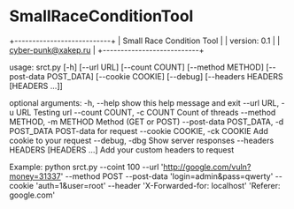 SmallRaceConditionTool
======================

+---------------------------+
| Small Race Condition Tool |
|       version: 0.1        |
|    cyber-punk@xakep.ru    |
+---------------------------+

usage: srct.py [-h] [--url URL] [--count COUNT] [--method METHOD]
               [--post-data POST_DATA] [--cookie COOKIE] [--debug]
               [--headers HEADERS [HEADERS ...]]

optional arguments:
  -h, --help                           show this help message and exit
  --url URL, -u URL                    Testing url
  --count COUNT, -c COUNT              Count of threads
  --method METHOD, -m METHOD           Method (GET or POST)
  --post-data POST_DATA, -d POST_DATA  POST-data for request
  --cookie COOKIE, -ck COOKIE          Add cookie to your request
  --debug, -dbg                        Show server responses
  --headers HEADERS [HEADERS ...]      Add your custom headers to request

Example: python srct.py --coint 100 --url 'http://google.com/vuln?money=31337' --method POST --post-data 'login=admin&pass=qwerty' --cookie 'auth=1&user=root' --header 'X-Forwarded-for: localhost' 'Referer: google.com'
